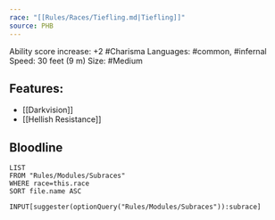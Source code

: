 ```yaml
---
race: "[[Rules/Races/Tiefling.md|Tiefling]]"
source: PHB
---
```

Ability score increase: +2 #Charisma 
Languages: #common, #infernal
Speed: 30 feet (9 m)
Size: #Medium

## Features:
- [[Darkvision]]
- [[Hellish Resistance]]

## Bloodline
```dataview
LIST
FROM "Rules/Modules/Subraces"
WHERE race=this.race
SORT file.name ASC
```

```meta-bind
INPUT[suggester(optionQuery("Rules/Modules/Subraces")):subrace]
```

 

